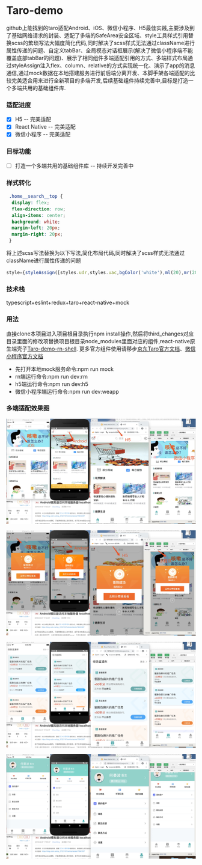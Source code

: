 # Taro-demo
github上能找到的taro适配Android、iOS、微信小程序、H5最佳实践,主要涉及到了基础网络请求的封装、适配了多端的SafeArea安全区域、style工具样式引用替换scss的繁琐写法大幅度简化代码,同时解决了scss样式无法通过className进行属性传递的问题、自定义tabBar、全局模态对话框展示(解决了微信小程序端不能覆盖底部tabBar的问题)、展示了相同组件多端适配引用的方式、多端样式布局通过styleAssign注入flex、column、relative的方式实现统一化、演示了app的消息通信,通过mock数据在本地搭建服务进行前后端分离开发、本脚手架各端适配的比较完美适合用来进行全新项目的多端开发,后续基础组件持续完善中,目标是打造一个多端共用的基础组件库.

### 适配进度
- [x] H5 -- 完美适配
- [x] React Native -- 完美适配
- [x] 微信小程序 -- 完美适配

### 目标功能
- [ ] 打造一个多端共用的基础组件库 -- 持续开发完善中

### 样式转化
```css
 .home__search__top {
  display: flex;
  flex-direction: row;
  align-items: center;
  background: white;
  margin-left: 20px;
  margin-right: 20px;
 }
```
将上述scss写法替换为以下写法,简化布局代码,同时解决了scss样式无法通过className进行属性传递的问题
```javascript
style={styleAssign([styles.udr,styles.uac,bgColor('white'),ml(20),mr(20)]}
```

### 技术栈
typescript+eslint+redux+taro+react-native+mock


### 用法
直接clone本项目进入项目根目录执行npm install操作,然后将third_changes对应目录里面的修改项替换项目根目录node_modules里面对应的组件,react-native原生端壳子[Taro-demo-rn-shell](https://github.com/bozaigao/Taro-demo-rn-shell).
更多官方组件使用请移步[京东Taro官方文档](https://taro-docs.jd.com)、[微信小程序官方文档](https://developers.weixin.qq.com/miniprogram/dev/devtools/qywx-dev.html)
- 先打开本地mock服务命令:npm run mock
- rn端运行命令:npm run dev:rm
- h5端运行命令:npm run dev:h5
- 微信小程序端运行命令:npm run dev:weapp

### 多端适配效果图
![效果图1](./img/taro_1.jpeg)

![效果图1](./img/taro_2.jpeg)

![效果图1](./img/taro_3.jpeg)

![效果图1](./img/taro_4.jpeg)
